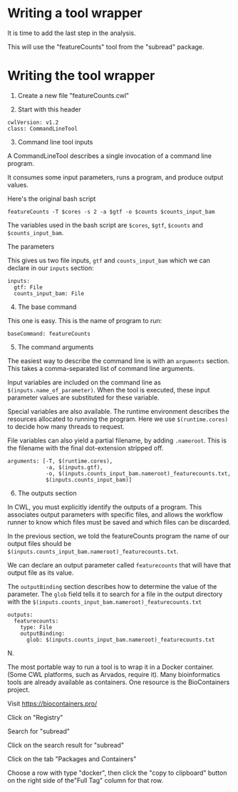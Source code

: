 # Writing a tool wrapper

It is time to add the last step in the analysis.

This will use the "featureCounts" tool from the "subread" package.

# Writing the tool wrapper

1. Create a new file "featureCounts.cwl"

2. Start with this header

```
cwlVersion: v1.2
class: CommandLineTool
```

3. Command line tool inputs

A CommandLineTool describes a single invocation of a command line program.

It consumes some input parameters, runs a program, and produce output
values.

Here's the original bash script

```
featureCounts -T $cores -s 2 -a $gtf -o $counts $counts_input_bam
```

The variables used in the bash script are `$cores`, `$gtf`, `$counts` and `$counts_input_bam`.

The parameters

This gives us two file inputs, `gtf` and `counts_input_bam` which we can declare in our `inputs` section:

```
inputs:
  gtf: File
  counts_input_bam: File
```

4. The base command

This one is easy.  This is the name of program to run:

```
baseCommand: featureCounts
```

5. The command arguments

The easiest way to describe the command line is with an `arguments`
section.  This takes a comma-separated list of command line arguments.

Input variables are included on the command line as
`$(inputs.name_of_parameter)`.  When the tool is executed, these input
parameter values are substituted for these variable.

Special variables are also available.  The runtime environment
describes the resources allocated to running the program.  Here we use
`$(runtime.cores)` to decide how many threads to request.

File variables can also yield a partial filename, by adding
`.nameroot`.  This is the filename with the final dot-extension
stripped off.

```
arguments: [-T, $(runtime.cores),
            -a, $(inputs.gtf),
			-o, $(inputs.counts_input_bam.nameroot)_featurecounts.txt,
			$(inputs.counts_input_bam)]
```

6. The outputs section

In CWL, you must explicitly identify the outputs of a program.  This
associates output parameters with specific files, and allows the
workflow runner to know which files must be saved and which files can
be discarded.

In the previous section, we told the featureCounts program the name of
our output files should be
`$(inputs.counts_input_bam.nameroot)_featurecounts.txt`.

We can declare an output parameter called `featurecounts` that will
have that output file as its value.

The `outputBinding` section describes how to determine the value of
the parameter.  The `glob` field tells it to search for a file in the
output directory with the
`$(inputs.counts_input_bam.nameroot)_featurecounts.txt`

```
outputs:
  featurecounts:
    type: File
	outputBinding:
	  glob: $(inputs.counts_input_bam.nameroot)_featurecounts.txt
```

N.

The most portable way to run a tool is to wrap it in a Docker
container.  (Some CWL platforms, such as Arvados, require it).  Many
bioinformatics tools are already available as containers.  One
resource is the BioContainers project.

Visit https://biocontainers.pro/

Click on "Registry"

Search for "subread"

Click on the search result for "subread"

Click on the tab "Packages and Containers"

Choose a row with type "docker", then click the "copy to clipboard"
button on the right side of the"Full Tag" column for that row.
